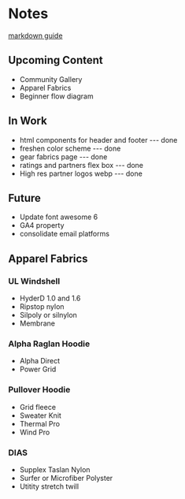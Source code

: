 # Notes

[markdown guide](https://www.markdownguide.org/basic-syntax/)


## Upcoming Content

* Community Gallery
* Apparel Fabrics
* Beginner flow diagram

## In Work

* html components for header and footer --- done
* freshen color scheme --- done
* gear fabrics page --- done
* ratings and partners flex box --- done
* High res partner logos webp --- done

## Future
* Update font awesome 6
* GA4 property
* consolidate email platforms

## Apparel Fabrics
### UL Windshell
* HyderD 1.0 and 1.6
* Ripstop nylon
* Silpoly or silnylon
* Membrane

### Alpha Raglan Hoodie
* Alpha Direct
* Power Grid

### Pullover Hoodie
* Grid fleece
* Sweater Knit
* Thermal Pro
* Wind Pro

### DIAS
* Supplex Taslan Nylon
* Surfer or Microfiber Polyster
* Utitity stretch twill